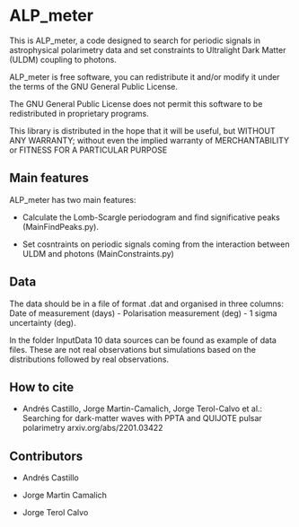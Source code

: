 # ALP_meter 

This is ALP_meter, a code designed to search for periodic signals in astrophysical polarimetry data and set constraints to Ultralight Dark Matter (ULDM) coupling to photons.

ALP_meter is free software, you can redistribute it and/or modify it under the terms of the GNU General Public License.

The GNU General Public License does not permit this software to be redistributed in proprietary programs.

This library is distributed in the hope that it will be useful, but WITHOUT ANY WARRANTY; without even the implied warranty of MERCHANTABILITY or FITNESS FOR A PARTICULAR PURPOSE

## Main features

ALP_meter has two main features:

- Calculate the Lomb-Scargle periodogram and find significative peaks (MainFindPeaks.py).

- Set cosntraints on periodic signals coming from the interaction between ULDM and photons (MainConstraints.py)
## Data

The data should be in a file of format .dat and organised in three columns: Date of measurement (days) - Polarisation measurement (deg) - 1 sigma uncertainty (deg).

In the folder InputData 10 data sources can be found as example of data files. These are not real observations but simulations based on the distributions followed by real observations.

## How to cite

- Andrés Castillo, Jorge Martin-Camalich, Jorge Terol-Calvo et al.: Searching for dark-matter waves with PPTA and QUIJOTE pulsar polarimetry arxiv.org/abs/2201.03422

## Contributors 

- Andrés Castillo

- Jorge Martin Camalich

- Jorge Terol Calvo
